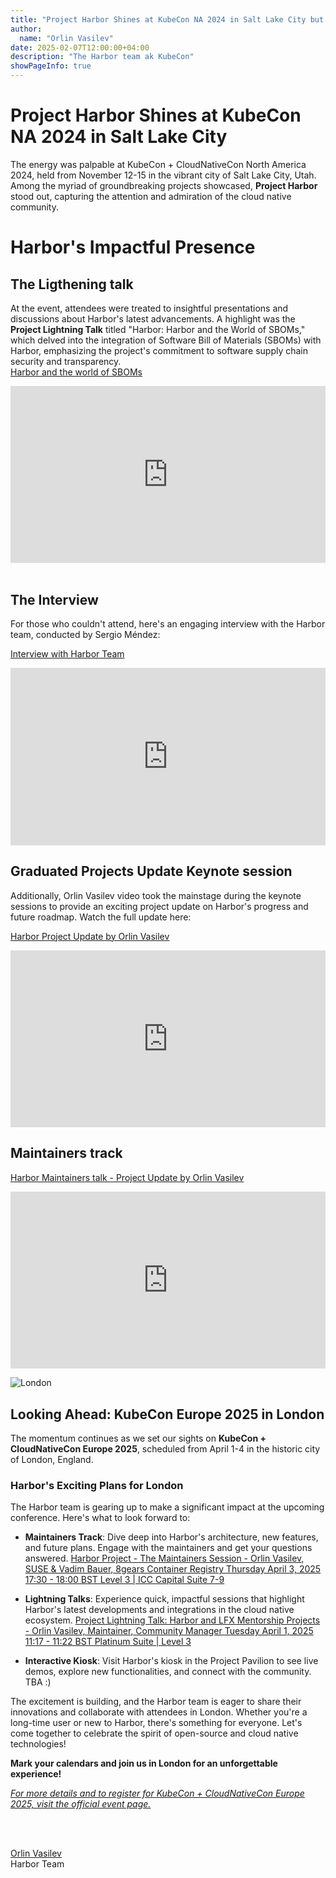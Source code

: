 ```yaml
---
title: "Project Harbor Shines at KubeCon NA 2024 in Salt Lake City but what about London?"
author:
  name: "Orlin Vasilev"
date: 2025-02-07T12:00:00+04:00
description: "The Harbor team ak KubeCon"
showPageInfo: true
---
```


# Project Harbor Shines at KubeCon NA 2024 in Salt Lake City

The energy was palpable at KubeCon + CloudNativeCon North America 2024, held from November 12-15 in the vibrant city of Salt Lake City, Utah. Among the myriad of groundbreaking projects showcased, **Project Harbor** stood out, capturing the attention and admiration of the cloud native community.

# Harbor's Impactful Presence

## The Ligthening talk
At the event, attendees were treated to insightful presentations and discussions about Harbor's latest advancements. A highlight was the **Project Lightning Talk** titled "Harbor: Harbor and the World of SBOMs," which delved into the integration of Software Bill of Materials (SBOMs) with Harbor, emphasizing the project's commitment to software supply chain security and transparency.
<br>
[Harbor and the world of SBOMs](https://www.youtube.com/watch?v=6Lnx1Q6J_kc)
<div style="position: relative; width: 100%; padding-bottom: 56.25%; height: 0; overflow: hidden;">
    <iframe src="https://www.youtube.com/embed/6Lnx1Q6J_kc" style="position: absolute; top: 0; left: 0; width: 100%; height: 100%; border: 0;" frameborder="0" allow="accelerometer; autoplay; encrypted-media; gyroscope; picture-in-picture" allowfullscreen></iframe>
</div>
<br>

## The Interview
For those who couldn't attend, here's an engaging interview with the Harbor team, conducted by Sergio Méndez:

[Interview with Harbor Team](https://youtu.be/T1vQ2LMCx6o)

<div style="position: relative; width: 100%; padding-bottom: 56.25%; height: 0; overflow: hidden;">
    <iframe src="https://www.youtube.com/embed/T1vQ2LMCx6o" style="position: absolute; top: 0; left: 0; width: 100%; height: 100%; border: 0;" frameborder="0" allow="accelerometer; autoplay; encrypted-media; gyroscope; picture-in-picture" allowfullscreen></iframe>
</div>


## Graduated Projects Update Keynote session

Additionally, Orlin Vasilev video took the mainstage during the keynote sessions to provide an exciting project update on Harbor's progress and future roadmap. Watch the full update here:

[Harbor Project Update by Orlin Vasilev](https://youtu.be/Oif5wQ8UC0s)

<div style="position: relative; width: 100%; padding-bottom: 56.25%; height: 0; overflow: hidden;">
    <iframe src="https://www.youtube.com/embed/Oif5wQ8UC0s" style="position: absolute; top: 0; left: 0; width: 100%; height: 100%; border: 0;" frameborder="0" allow="accelerometer; autoplay; encrypted-media; gyroscope; picture-in-picture" allowfullscreen></iframe>
</div>

## Maintainers track
[Harbor Maintainers talk - Project Update by Orlin Vasilev](https://youtu.be/4wD6f4M-1Xs)

<div style="position: relative; width: 100%; padding-bottom: 56.25%; height: 0; overflow: hidden;">
    <iframe src="https://www.youtube.com/embed/4wD6f4M-1Xs" style="position: absolute; top: 0; left: 0; width: 100%; height: 100%; border: 0;" frameborder="0" allow="accelerometer; autoplay; encrypted-media; gyroscope; picture-in-picture" allowfullscreen></iframe>
</div>

![London](../img/kc-london-2025.png) 

## Looking Ahead: KubeCon Europe 2025 in London

The momentum continues as we set our sights on **KubeCon + CloudNativeCon Europe 2025**, scheduled from April 1-4 in the historic city of London, England.

### Harbor's Exciting Plans for London

The Harbor team is gearing up to make a significant impact at the upcoming conference. Here's what to look forward to:

- **Maintainers Track**: Dive deep into Harbor's architecture, new features, and future plans. Engage with the maintainers and get your questions answered.
[Harbor Project - The Maintainers Session - Orlin Vasilev, SUSE & Vadim Bauer, 8gears Container Registry
Thursday April 3, 2025 17:30 - 18:00 BST
Level 3 | ICC Capital Suite 7-9](https://kccnceu2025.sched.com/event/1td0Y/harbor-project-the-maintainers-session-orlin-vasilev-suse-vadim-bauer-8gears-container-registry?iframe=no&w=100%&sidebar=yes&bg=no)

- **Lightning Talks**: Experience quick, impactful sessions that highlight Harbor's latest developments and integrations in the cloud native ecosystem. 
[Project Lightning Talk: Harbor and LFX Mentorship Projects - Orlin Vasilev, Maintainer, Community Manager
Tuesday April 1, 2025 11:17 - 11:22 BST
Platinum Suite | Level 3 ](https://kccnceu2025.sched.com/event/1tcvE/project-lightning-talk-harbor-and-lfx-mentorship-projects-orlin-vasilev-maintainer-community-manager?iframe=no&w=100%&sidebar=yes&bg=no)

- **Interactive Kiosk**: Visit Harbor's kiosk in the Project Pavilion to see live demos, explore new functionalities, and connect with the community.
TBA :) 

The excitement is building, and the Harbor team is eager to share their innovations and collaborate with attendees in London. Whether you're a long-time user or new to Harbor, there's something for everyone. Let's come together to celebrate the spirit of open-source and cloud native technologies!

**Mark your calendars and join us in London for an unforgettable experience!**

[*For more details and to register for KubeCon + CloudNativeCon Europe 2025, visit the official event page.*](https://events.linuxfoundation.org/kubecon-cloudnativecon-europe/)

<br>
<br>

[Orlin Vasilev](https://x.com/OrlinVasilev)  
Harbor Team
